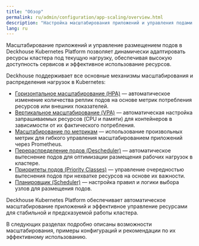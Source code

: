 ```yaml
---
title: "Обзор"
permalink: ru/admin/configuration/app-scaling/overview.html
description: "Настройка масштабирования приложений и управления подами в Deckhouse Kubernetes Platform. HPA, VPA, вытеснение подов и оптимизация ресурсов для высокой доступности."
lang: ru
---
```


Масштабирование приложений и управление размещением подов в Deckhouse Kubernetes Platform позволяет динамически адаптировать ресурсы кластера под текущую нагрузку, обеспечивая высокую доступность сервисов и эффективное использование ресурсов.

Deckhouse поддерживает все основные механизмы масштабирования и распределения нагрузок в Kubernetes:

- [Горизонтальное масштабирование (HPA)](./hpa.html) — автоматическое изменение количества реплик подов на основе метрик потребления ресурсов или внешних показателей.
- [Вертикальное масштабирование (VPA)](./vpa.html) — автоматическая настройка запрашиваемых ресурсов (CPU и памяти) для контейнеров в зависимости от их фактического потребления.
- [Масштабирование по метрикам](./scaling-by-metrics.html) — использование произвольных метрик для гибкого управления масштабированием приложений через Prometheus.
- [Перераспределение подов (Descheduler)](./pod-eviction/scheduler.html#перераспределение-подов) — автоматическое вытеснение подов для оптимизации размещения рабочих нагрузок в кластере.
- [Приоритеты подов (Priority Classes)](./pod-eviction/priority-classes.html) — управление очередностью вытеснения подов при нехватке ресурсов на основе их важности.
- [Планировщик (Scheduler)](./pod-eviction/scheduler.html) — настройка правил и логики выбора узлов для размещения подов.

Deckhouse Kubernetes Platform обеспечивает автоматическое масштабирование приложений и эффективное управление ресурсами для стабильной и предсказуемой работы кластера.

В следующих разделах подробно описаны возможности масштабирования, примеры конфигураций и рекомендации по их эффективному использованию.
